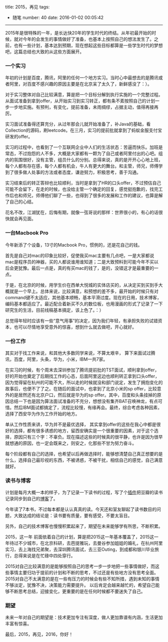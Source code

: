 title: 2015，再见
tags:
  - 随笔
number: 40
date: 2016-01-02 00:05:42
---

2015年是很特殊的一年，是长达快20年的学生时代的终结。从年初最开始的时候，就对今年的会发生的事情做好了准备，也基本上按照自己的想法发生了。之前，也有一些计划，基本达到预期，现在想起这些目标都算是一些学生时代的梦想吧，这篇总结也大致的从这些方面展开。

<!--more-->
### 一个实习

年初的计划是百度，腾讯，阿里的任何一个地方实习。当时心中最想去的是腾讯或者阿里，对百度不感兴趣的原因主要是在北京呆了太久了，新鲜感没了：）。

对于实习整体对自己比较满意，算是把一个目标分解到执行实施的一个完整过程。从面试准备到拿到offer，从开始实习到实习转正，都有条不紊按照自己的计划一步一步地实施。有预判，有变化，提前准备，未雨绸缪，占据主动，值得再接再厉。

实习面试准备得还算充分，从过年那会儿就开始准备了，补Java的基础，看Collection的源码，刷leetcode。在三月，实习的提前批就拿到了蚂蚁金服支付宝研发的offer。

实习的过程中，也看到了一个互联网企业中人们的生活状态：苦逼而快乐。加班是常态，不过抱怨的人不多，大概是大家都有一颗为了自己或者阿里付出的心吧。组内的氛围很好，没有主管，组员什么的分别。总得来说，真的是开开心心地上班，每个人都有存在感，每个人都有机会，牛人有更大的舞台。和主管，师兄，师傅学到了很多做人处事的方法或者态度，谦逊努力，积极思考，善于沟通。

实习结束后的转正答辩也比较顺利，当时是拿到了HR的口头offer，不过预估自己可能不会留下，在走的时候，也没给主管一个确定的回复，感觉挺抱歉的，找完工作后也和师兄，师傅他们聊了一些，也得到了很多的发展和工作的建议，也算是解了自己的心结。

花名不改，江湖犹在，后悔有期，就像一弦哥说的那样：世界很小的，有心的话很快就会再见面。
### 一台Macbook Pro

今年新添了个设备，13寸的Macbook Pro，惯例的，还是花自己的钱。

首先是自己对mac的印象比较好，促使我买mac主要有几点吧，一是大家都说mac是程序员的神器，买的人都说谁用谁知道；二是大致预料到可能今年不买以后会更犹豫。最后一点是，真的有买mac的钱了，是的，没错这才是最重要的一点。

于是，在北京的时候，用学生价在西单大悦城的实体店买的，从决定买到买到手大概就是一个早上。总体来说，比较满意，和预想的差不多，最开始的时候只有对command键不太适应，其他基本顺畅，基本平滑过度。现在的日用，技术博客，编码基本都适应了。最近配合着新买不久的数位板，也用漫画的形式了记录了一下研究生的生活，目前线稿基本搞定，该上色了。：）

总觉得年轻时应该有一些“意气用事”的决定，因为我们年轻，有承担失败的试错资本，也可以尽情地享受意外的惊喜，想到什么就去做吧，开心就好。
### 一份工作

其实对于找工作来说，和其他大多数同学来说，不算太艰辛， 算下来面试过腾讯，百度，阿里，头条，华为，小米，IBM一共7家。

在实习的时候，有个周末去深圳参加了腾讯提前批的TST面试，顺利拿到offer，好的开始也奠定了后期找工作的心态，后面阿里这边也顺利转正拿到口头offer，因为觉得留在杭州的可能不大，所以走的时候就没和部门说定，发生了拥抱变化的故事后，也便不了了之。在随后的面试中，也拿到了北京小米的sp offer，比较意外的是居然还有北京户口，然后就是华为的sp offer。其中，百度和头条挂掉的原因总结一下也是因为算法面试准备的不充分，想想没有集齐BAT召唤神龙，有点可惜。然后IBM面试都搞定了，流程比较慢，有缘再会。最终，综合考虑各种因素，选择了西安华为作为工作开始的地方。

单从工作性质来讲，华为并不是最优选择， 其实拿到offer的这些在我心中都是很好的选择，都有很多诱惑的地方，留西安确实是一个很重要的因素，对于这个选择，原因只有三个字：不辜负。现在描述这些的时候真的很平静，也许是因为很早就想通的原因，也一定会既来之，则安之，化那些不甘为努力奋斗。

每个阶段都有自己的选择，也希望以后再做选择时，能够想清楚自己真正想要的是什么，选择自己最珍视的东西，不被诱惑，不被干扰，相信自己的感觉，自己满意就好。
### 读书与博客

计划是每月大概一本的样子，为了记录一下读书的过程，写了个[插件](https://github.com/Yikun/hexo-generator-douban)把豆瓣的读书记录同步到自己的[博客](http://yikun.github.io/douban/)了。

今年读了7本书，不过每本都是认认真真的读。今天还和室友聊起了读书数目的问题，大致达成的结论是：读书要有质量，要有感受，不要太盲目。

另外，自己的技术博客也慢慢积累起来了，期望在未来能够学有所思，不断积累。

2015，这一年
前面依着自己的计划，算是把2015这一年基本覆盖了，2015这一年待过不少城市，在北京科研，去芭提雅玩，去曼谷参加姐姐的婚礼，在杭州阿里实习，去上海找兄弟聚，去深圳腾讯面试，去三亚Outing，到成都和银川毕业旅行，总得来说是在忙碌中四处穿行。

2015对自己比较满意的是能够按照自己的思考一步一步地把一些事情做好，而这些事情主要归功于提前的计划和不断的思考，不过还是有些地方没有思考全面。2015对自己不太满意的是在一些有压力的时候会有些不知所措，遇到未知的事情不够淡定，犹豫不决，决策能力需要提升。 以后肯定会越来越忙的，希望自己能够不断思考总结，迎接变化，更重要的是在任何时候都不要迷失了自己。
### 期望

未来一年对自己的期望是：技术更加专注有深度，做人更加靠谱有内涵，生活更加丰富有惊喜。

最后，2015，再见，2016，你好！
